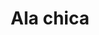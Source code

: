 ---
title: Ala chica
date: 
draft: false

# descripcion
description : Dije en plata 925.

materials: Plata 925

color: 

dimensions: Largo total 4 cm

code: 02-14-0880

type: "Dijes"

categories: []

price: $2.210,00

price_eftvo: $1.880,00

# Images
# first image will be shown in the product page
images:
  # - image: "images/path_to_image"
  # La ubicacion de las imagenes es imagenes/Dijes/Dijes.Plata/02-14-0880-ala-chica
  - image: "./images/dijes/plata/02-14-0880-ala-chica.jpg"
---
